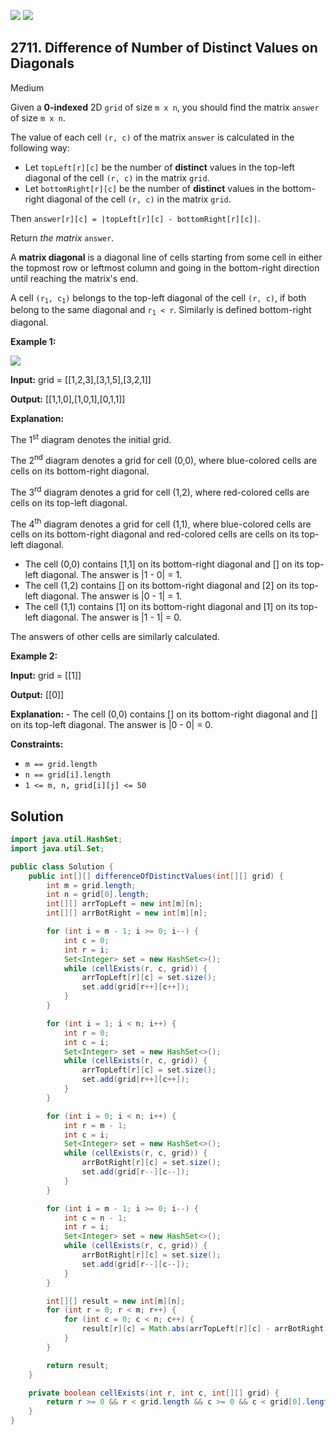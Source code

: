 [![](https://img.shields.io/github/stars/javadev/LeetCode-in-Java?label=Stars&style=flat-square)](https://github.com/javadev/LeetCode-in-Java)
[![](https://img.shields.io/github/forks/javadev/LeetCode-in-Java?label=Fork%20me%20on%20GitHub%20&style=flat-square)](https://github.com/javadev/LeetCode-in-Java/fork)

## 2711\. Difference of Number of Distinct Values on Diagonals

Medium

Given a **0-indexed** 2D `grid` of size `m x n`, you should find the matrix `answer` of size `m x n`.

The value of each cell `(r, c)` of the matrix `answer` is calculated in the following way:

*   Let `topLeft[r][c]` be the number of **distinct** values in the top-left diagonal of the cell `(r, c)` in the matrix `grid`.
*   Let `bottomRight[r][c]` be the number of **distinct** values in the bottom-right diagonal of the cell `(r, c)` in the matrix `grid`.

Then `answer[r][c] = |topLeft[r][c] - bottomRight[r][c]|`.

Return _the matrix_ `answer`.

A **matrix diagonal** is a diagonal line of cells starting from some cell in either the topmost row or leftmost column and going in the bottom-right direction until reaching the matrix's end.

A cell <code>(r<sub>1</sub>, c<sub>1</sub>)</code> belongs to the top-left diagonal of the cell `(r, c)`, if both belong to the same diagonal and <code>r<sub>1</sub> < r</code>. Similarly is defined bottom-right diagonal.

**Example 1:**

![](https://assets.leetcode.com/uploads/2023/04/19/ex2.png)

**Input:** grid = \[\[1,2,3],[3,1,5],[3,2,1]]

**Output:** [[1,1,0],[1,0,1],[0,1,1]]

**Explanation:** 

The 1<sup>st</sup> diagram denotes the initial grid. 

The 2<sup>nd</sup> diagram denotes a grid for cell (0,0), where blue-colored cells are cells on its bottom-right diagonal. 

The 3<sup>rd</sup> diagram denotes a grid for cell (1,2), where red-colored cells are cells on its top-left diagonal. 

The 4<sup>th</sup> diagram denotes a grid for cell (1,1), where blue-colored cells are cells on its bottom-right diagonal and red-colored cells are cells on its top-left diagonal. 
- The cell (0,0) contains [1,1] on its bottom-right diagonal and [] on its top-left diagonal. The answer is \|1 - 0\| = 1. 
- The cell (1,2) contains [] on its bottom-right diagonal and [2] on its top-left diagonal. The answer is \|0 - 1\| = 1. 
- The cell (1,1) contains [1] on its bottom-right diagonal and [1] on its top-left diagonal. The answer is \|1 - 1\| = 0. 

The answers of other cells are similarly calculated.

**Example 2:**

**Input:** grid = \[\[1]]

**Output:** [[0]]

**Explanation:** - The cell (0,0) contains [] on its bottom-right diagonal and [] on its top-left diagonal. The answer is \|0 - 0\| = 0.

**Constraints:**

*   `m == grid.length`
*   `n == grid[i].length`
*   `1 <= m, n, grid[i][j] <= 50`

## Solution

```java
import java.util.HashSet;
import java.util.Set;

public class Solution {
    public int[][] differenceOfDistinctValues(int[][] grid) {
        int m = grid.length;
        int n = grid[0].length;
        int[][] arrTopLeft = new int[m][n];
        int[][] arrBotRight = new int[m][n];

        for (int i = m - 1; i >= 0; i--) {
            int c = 0;
            int r = i;
            Set<Integer> set = new HashSet<>();
            while (cellExists(r, c, grid)) {
                arrTopLeft[r][c] = set.size();
                set.add(grid[r++][c++]);
            }
        }

        for (int i = 1; i < n; i++) {
            int r = 0;
            int c = i;
            Set<Integer> set = new HashSet<>();
            while (cellExists(r, c, grid)) {
                arrTopLeft[r][c] = set.size();
                set.add(grid[r++][c++]);
            }
        }

        for (int i = 0; i < n; i++) {
            int r = m - 1;
            int c = i;
            Set<Integer> set = new HashSet<>();
            while (cellExists(r, c, grid)) {
                arrBotRight[r][c] = set.size();
                set.add(grid[r--][c--]);
            }
        }

        for (int i = m - 1; i >= 0; i--) {
            int c = n - 1;
            int r = i;
            Set<Integer> set = new HashSet<>();
            while (cellExists(r, c, grid)) {
                arrBotRight[r][c] = set.size();
                set.add(grid[r--][c--]);
            }
        }

        int[][] result = new int[m][n];
        for (int r = 0; r < m; r++) {
            for (int c = 0; c < n; c++) {
                result[r][c] = Math.abs(arrTopLeft[r][c] - arrBotRight[r][c]);
            }
        }

        return result;
    }

    private boolean cellExists(int r, int c, int[][] grid) {
        return r >= 0 && r < grid.length && c >= 0 && c < grid[0].length;
    }
}
```
